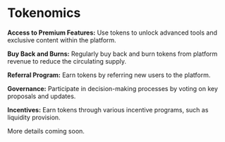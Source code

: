 # Tokenomics

**Access to Premium Features:** Use tokens to unlock advanced tools and exclusive content within the platform.

**Buy Back and Burns:** Regularly buy back and burn tokens from platform revenue to reduce the circulating supply.

**Referral Program:** Earn tokens by referring new users to the platform.

**Governance:** Participate in decision-making processes by voting on key proposals and updates.

**Incentives:** Earn tokens through various incentive programs, such as liquidity provision.

More details coming soon.

